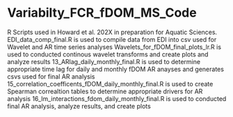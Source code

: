 # Variabilty_FCR_fDOM_MS_Code
R Scripts used in Howard et al. 202X in preparation for Aquatic Sciences. 
EDI_data_comp_final.R is used to compile data from EDI into csv used for Wavelet and AR time series analyses 
Wavelets_for_fDOM_final_plots_lr.R is used to conducted continous wavelet transforms and create plots and analyze results 
13_ARlag_daily_monthly_final.R is used to determine appropriate time lag for daily and monthly fDOM AR anayses and generates csvs used for final AR analysis 
15_correlation_coefficents_fDOM_daily_monthly_final.R is used to create Spearman correaltion tables to determine appropriate drivers for AR analysis 
16_lm_interactions_fdom_daily_monthly_final.R is used to conducted final AR analysis, analyze results, and create plots 
